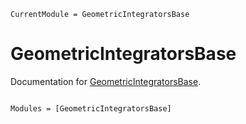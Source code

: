 ```@meta
CurrentModule = GeometricIntegratorsBase
```

# GeometricIntegratorsBase

Documentation for [GeometricIntegratorsBase](https://github.com/JuliaGNI/GeometricIntegratorsBase.jl).

```@index
```

```@autodocs
Modules = [GeometricIntegratorsBase]
```
